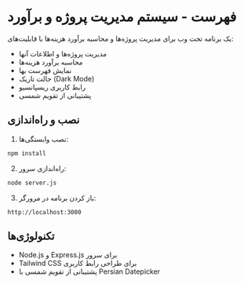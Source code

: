 # فهرست - سیستم مدیریت پروژه و برآورد

یک برنامه تحت وب برای مدیریت پروژه‌ها و محاسبه برآورد هزینه‌ها با قابلیت‌های:
- مدیریت پروژه‌ها و اطلاعات آنها
- محاسبه برآورد هزینه‌ها
- نمایش فهرست بها
- حالت تاریک (Dark Mode)
- رابط کاربری ریسپانسیو
- پشتیبانی از تقویم شمسی

## نصب و راه‌اندازی

1. نصب وابستگی‌ها:
```bash
npm install
```

2. راه‌اندازی سرور:
```bash
node server.js
```

3. باز کردن برنامه در مرورگر:
```
http://localhost:3000
```

## تکنولوژی‌ها
- Node.js و Express.js برای سرور
- Tailwind CSS برای طراحی رابط کاربری
- پشتیبانی از تقویم شمسی با Persian Datepicker